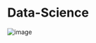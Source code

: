 # Data-Science


![image](https://github.com/mukeshkumarsoni4/Data-Science/assets/91667434/eb4cf092-7780-45f6-a919-e5fc05701bf8)

